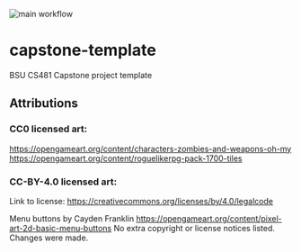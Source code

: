 ![main workflow](https://github.com/cs481-ekh/s23-scuttlers/actions/workflows/main.yml/badge.svg)
# capstone-template
BSU CS481 Capstone project template

## Attributions

### CC0 licensed art:

https://opengameart.org/content/characters-zombies-and-weapons-oh-my
https://opengameart.org/content/roguelikerpg-pack-1700-tiles

### CC-BY-4.0 licensed art:
Link to license: https://creativecommons.org/licenses/by/4.0/legalcode

Menu buttons by Cayden Franklin
https://opengameart.org/content/pixel-art-2d-basic-menu-buttons
No extra copyright or license notices listed.
Changes were made.
